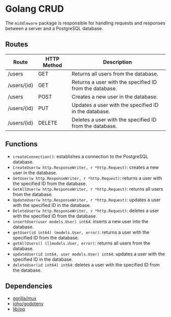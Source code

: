 <!DOCTYPE html>
<html>
  <head>
    <meta charset="UTF-8">
  </head>
  <body>
    <h1>Golang CRUD</h1>
    <p>The <code>middleware</code> package is responsible for handling requests and responses between a server and a PostgreSQL database.</p>
    <h2>Routes</h2>
    <table>
      <thead>
        <tr>
          <th>Route</th>
          <th>HTTP Method</th>
          <th>Description</th>
        </tr>
      </thead>
      <tbody>
        <tr>
          <td>/users</td>
          <td>GET</td>
          <td>Returns all users from the database.</td>
        </tr>
        <tr>
          <td>/users/{id}</td>
          <td>GET</td>
          <td>Returns a user with the specified ID from the database.</td>
        </tr>
        <tr>
          <td>/users</td>
          <td>POST</td>
          <td>Creates a new user in the database.</td>
        </tr>
        <tr>
          <td>/users/{id}</td>
          <td>PUT</td>
          <td>Updates a user with the specified ID in the database.</td>
        </tr>
        <tr>
          <td>/users/{id}</td>
          <td>DELETE</td>
          <td>Deletes a user with the specified ID from the database.</td>
        </tr>
      </tbody>
    </table>
    <h2>Functions</h2>
    <ul>
      <li><code>createConnection()</code>: establishes a connection to the PostgreSQL database.</li>
      <li><code>CreateUser(w http.ResponseWriter, r *http.Request)</code>: creates a new user in the database.</li>
      <li><code>GetUser(w http.ResponseWriter, r *http.Request)</code>: returns a user with the specified ID from the database.</li>
      <li><code>GetAllUser(w http.ResponseWriter, r *http.Request)</code>: returns all users from the database.</li>
      <li><code>UpdateUser(w http.ResponseWriter, r *http.Request)</code>: updates a user with the specified ID in the database.</li>
      <li><code>DeleteUser(w http.ResponseWriter, r *http.Request)</code>: deletes a user with the specified ID from the database.</li>
      <li><code>insertUser(user models.User) int64</code>: inserts a new user into the database.</li>
      <li><code>getUser(id int64) (models.User, error)</code>: returns a user with the specified ID from the database.</li>
      <li><code>getAllUsers() ([]models.User, error)</code>: returns all users from the database.</li>
      <li><code>updateUser(id int64, user models.User) int64</code>: updates a user with the specified ID in the database.</li>
      <li><code>deleteUser(id int64) int64</code>: deletes a user with the specified ID from the database.</li>
    </ul>
    <h2>Dependencies</h2>
    <ul>
      <li><a href="https://github.com/gorilla/mux">gorilla/mux</a></li>
      <li><a href="github.com/joho/godotenv">joho/godotenv</a></li>
      <li><a href="github.com/lib/pq">lib/pq</a></li>
    </ul>
    </html>
